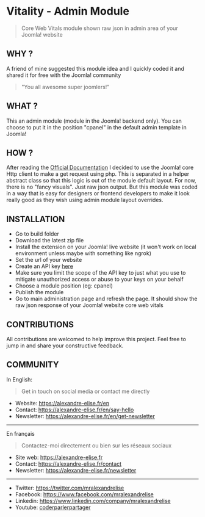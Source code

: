 # Vitality - Admin Module
> Core Web Vitals module shown raw json in admin area of your Joomla! website

## WHY ?
A friend of mine suggested this module idea and I quickly coded it and shared it for free with the Joomla! community 
> "You all awesome super joomlers!"

## WHAT ?
This an admin module (module in the Joomla! backend only). You can choose to put it in the position "cpanel" in the default admin template in Joomla!

## HOW ?
After reading the [Official Documentation](https://developers.google.com/speed/docs/insights/v5/get-started)
I decided to use the Joomla! core Http client to make a get request using php. This is separated in a helper abstract class so that this logic is out of the module default layout.
For now, there is no "fancy visuals". Just raw json output. But this module was coded in a way that is easy for designers or frontend developers to make it look really good as they wish using admin module layout overrides.

## INSTALLATION
* Go to build folder
* Download the latest zip file
* Install the extension on your Joomla! live website (it won't work on local environment unless maybe with something like ngrok)
* Set the url of your website
* Create an API key [here](https://developers.google.com/speed/docs/insights/v5/get-started)
* Make sure you limit the scope of the API key to just what you use to mitigate unauthorized access or abuse to your keys on your behalf
* Choose a module position (eg: cpanel)
* Publish the module
* Go to main administration page and refresh the page. It should show the raw json response of your Joomla! website core web vitals

## CONTRIBUTIONS
All contributions are welcomed to help improve this project. Feel free to jump in and share your constructive feedback.

## COMMUNITY

In English:

> Get in touch on social media or contact me directly

* Website: https://alexandre-elise.fr/en
* Contact: https://alexandre-elise.fr/en/say-hello
* Newsletter: https://alexandre-elise.fr/en/get-newsletter

---------------------------------------------------

En français

> Contactez-moi directement ou bien sur les réseaux sociaux

* Site web: https://alexandre-elise.fr
* Contact: https://alexandre-elise.fr/contact
* Newsletter: https://alexandre-elise.fr/newsletter

-------------------------------------------------------

* Twitter: https://twitter.com/mralexandrelise
* Facebook: https://www.facebook.com/mralexandrelise
* Linkedin: https://www.linkedin.com/company/mralexandrelise
* Youtube: [coderparlerpartager](https://www.youtube.com/channel/UCCya8rIL-PVHm8Mt4QPW-xw?sub_confirmation=1)
